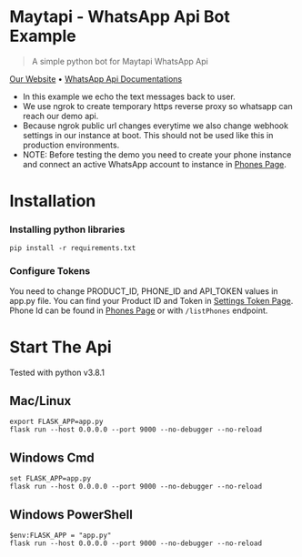 # Maytapi - WhatsApp Api Bot Example

> A simple python bot for Maytapi WhatsApp Api

[Our Website](https://maytapi.com/) • [WhatsApp Api Documentations](https://maytapi.com/whatsapp-api-documentation)

- In this example we echo the text messages back to user.
- We use ngrok to create temporary https reverse proxy so whatsapp can reach our demo api.
- Because ngrok public url changes everytime we also change webhook settings in our instance at boot. This should not be used like this in production environments.
- NOTE: Before testing the demo you need to create your phone instance and connect an active WhatsApp account to instance in [Phones Page](https://console.maytapi.com/).

# Installation

### Installing python libraries

`pip install -r requirements.txt`

### Configure Tokens

You need to change PRODUCT_ID, PHONE_ID and API_TOKEN values in app.py file. You can find your Product ID and Token in [Settings Token Page](https://console.maytapi.com/settings/token). Phone Id can be found in [Phones Page](https://console.maytapi.com/) or with `/listPhones` endpoint.

# Start The Api

Tested with python v3.8.1

## Mac/Linux

```
export FLASK_APP=app.py
flask run --host 0.0.0.0 --port 9000 --no-debugger --no-reload
```

## Windows Cmd

```
set FLASK_APP=app.py
flask run --host 0.0.0.0 --port 9000 --no-debugger --no-reload
```

## Windows PowerShell

```
$env:FLASK_APP = "app.py"
flask run --host 0.0.0.0 --port 9000 --no-debugger --no-reload
```
